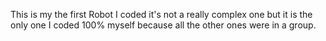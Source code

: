 This is my the first Robot I coded it's not a really complex one but it is the only one I coded 100% myself because all the other ones were in a group.
